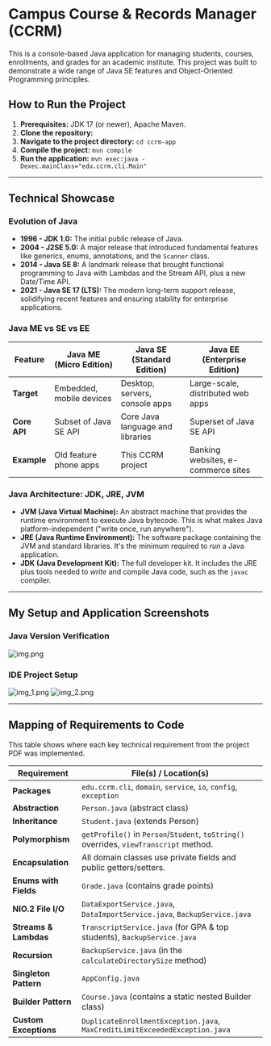 # Campus Course & Records Manager (CCRM)

This is a console-based Java application for managing students, courses, enrollments, and grades for an academic institute. This project was built to demonstrate a wide range of Java SE features and Object-Oriented Programming principles.

## How to Run the Project

1.  **Prerequisites:** JDK 17 (or newer), Apache Maven.
2.  **Clone the repository:** 
3.  **Navigate to the project directory:** `cd ccrm-app`
4.  **Compile the project:** `mvn compile`
5.  **Run the application:** `mvn exec:java -Dexec.mainClass="edu.ccrm.cli.Main"`

---
## Technical Showcase

### Evolution of Java

* **1996 - JDK 1.0:** The initial public release of Java.
* **2004 - J2SE 5.0:** A major release that introduced fundamental features like generics, enums, annotations, and the `Scanner` class.
* **2014 - Java SE 8:** A landmark release that brought functional programming to Java with Lambdas and the Stream API, plus a new Date/Time API.
* **2021 - Java SE 17 (LTS):** The modern long-term support release, solidifying recent features and ensuring stability for enterprise applications.

### Java ME vs SE vs EE

| Feature    | Java ME (Micro Edition) | Java SE (Standard Edition)      | Java EE (Enterprise Edition)   |
| ---------- | ----------------------- | ------------------------------- | ------------------------------ |
| **Target** | Embedded, mobile devices | Desktop, servers, console apps | Large-scale, distributed web apps |
| **Core API** | Subset of Java SE API | Core Java language and libraries | Superset of Java SE API        |
| **Example** | Old feature phone apps  | This CCRM project               | Banking websites, e-commerce sites |

### Java Architecture: JDK, JRE, JVM

* **JVM (Java Virtual Machine):** An abstract machine that provides the runtime environment to execute Java bytecode. This is what makes Java platform-independent ("write once, run anywhere").
* **JRE (Java Runtime Environment):** The software package containing the JVM and standard libraries. It's the minimum required to *run* a Java application.
* **JDK (Java Development Kit):** The full developer kit. It includes the JRE plus tools needed to *write* and compile Java code, such as the `javac` compiler.

---
## My Setup and Application Screenshots

### Java Version Verification

![img.png](img.png)

### IDE Project Setup

![img_1.png](img_1.png)
![img_2.png](img_2.png)

---
## Mapping of Requirements to Code

This table shows where each key technical requirement from the project PDF was implemented.

| Requirement                  | File(s) / Location(s)                                   |
| ---------------------------- | ------------------------------------------------------- |
| **Packages** | `edu.ccrm.cli`, `domain`, `service`, `io`, `config`, `exception` |
| **Abstraction** | `Person.java` (abstract class)                          |
| **Inheritance** | `Student.java` (extends Person)                         |
| **Polymorphism** | `getProfile()` in `Person`/`Student`, `toString()` overrides, `viewTranscript` method. |
| **Encapsulation** | All domain classes use private fields and public getters/setters. |
| **Enums with Fields** | `Grade.java` (contains grade points)                    |
| **NIO.2 File I/O** | `DataExportService.java`, `DataImportService.java`, `BackupService.java`          |
| **Streams & Lambdas** | `TranscriptService.java` (for GPA & top students), `BackupService.java` |
| **Recursion** | `BackupService.java` (in the `calculateDirectorySize` method) |
| **Singleton Pattern** | `AppConfig.java`                                        |
| **Builder Pattern** | `Course.java` (contains a static nested Builder class)  |
| **Custom Exceptions** | `DuplicateEnrollmentException.java`, `MaxCreditLimitExceededException.java` |
